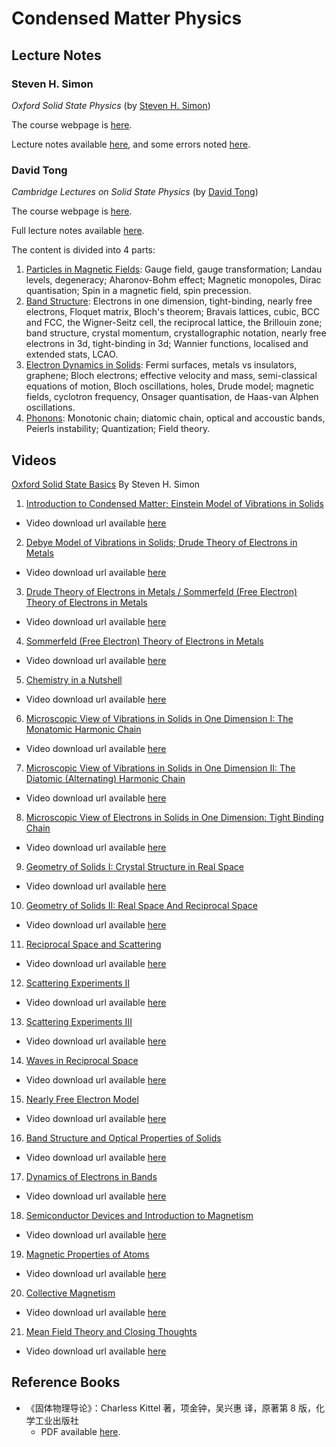 # Condensed Matter Physics

## Lecture Notes

### Steven H. Simon

*Oxford Solid State Physics* (by [Steven H. Simon](http://www-thphys.physics.ox.ac.uk/people/SteveSimon/))

The course webpage is [here](http://www-thphys.physics.ox.ac.uk/people/SteveSimon/condmat2015/condmat.html).

Lecture notes available [here](https://lleng-my.sharepoint.com/:b:/g/personal/leng_blleng_cn/ETMI-nkUIl9IkwKedioo4o4BvkZP9DgznuGhbEVfMutPmg?e=OZ0tEg), and some errors noted [here](http://www-thphys.physics.ox.ac.uk/people/SteveSimon/condmat2012/typos.html).

### David Tong

*Cambridge Lectures on Solid State Physics* (by [David Tong](http://www.damtp.cam.ac.uk/user/tong/))

The course webpage is [here](http://www.damtp.cam.ac.uk/user/tong/solidstate.html).

Full lecture notes available [here](https://lleng-my.sharepoint.com/:b:/g/personal/leng_blleng_cn/EUShgSV4V01Enld3fQy-q_sBwVkBD3apmm8Ur5HM9ZdZAw).

The content is divided into 4 parts:
1. [Particles in Magnetic Fields](https://lleng-my.sharepoint.com/:b:/g/personal/leng_blleng_cn/EaWGPdPy26BIqx8Ix_uyntcBKO7LX3mojR4DTI4UEWf_ug?e=ZJBf9B): Gauge field, gauge transformation; Landau levels, degeneracy; Aharonov-Bohm effect; Magnetic monopoles, Dirac quantisation; Spin in a magnetic field, spin precession.
2. [Band Structure](https://lleng-my.sharepoint.com/:b:/g/personal/leng_blleng_cn/Eb5y5piAZDRNpAamNducV3cBBbeA1a70ojRcZgMk2wrEWQ?e=rJ93sj): Electrons in one dimension, tight-binding, nearly free electrons, Floquet matrix, Bloch's theorem; Bravais lattices, cubic, BCC and FCC, the Wigner-Seitz cell, the reciprocal lattice, the Brillouin zone; band structure, crystal momentum, crystallographic notation, nearly free electrons in 3d, tight-binding in 3d; Wannier functions, localised and extended stats, LCAO.
3. [Electron Dynamics in Solids](https://lleng-my.sharepoint.com/:b:/g/personal/leng_blleng_cn/Ea1326ZnE8ZPhweqIRElvGIBZO_gjQEcbIoi7edqKOn2-Q?e=3Hrs8V): Fermi surfaces, metals vs insulators, graphene; Bloch electrons; effective velocity and mass, semi-classical equations of motion, Bloch oscillations, holes, Drude model; magnetic fields, cyclotron frequency, Onsager quantisation, de Haas-van Alphen oscillations.
4. [Phonons](https://lleng-my.sharepoint.com/:b:/g/personal/leng_blleng_cn/EbKUBc0D5khLuPg_-st3qkMBbeDpN0vZozhTBtVqUVg3IA?e=2cxUJa): Monotonic chain; diatomic chain, optical and accoustic bands, Peierls instability; Quantization; Field theory.

## Videos

[Oxford Solid State Basics](http://podcasts.ox.ac.uk/series/oxford-solid-state-basics) By Steven H. Simon

01. [Introduction to Condensed Matter; Einstein Model of Vibrations in Solids](http://podcasts.ox.ac.uk/01-introduction-condensed-matter-einstein-model-vibrations-solids)
  - Video download url available [here](http://media.podcasts.ox.ac.uk/physics/2014-steve-simon/2014-01-20_Steve_Simon_01.mp4)
02. [Debye Model of Vibrations in Solids; Drude Theory of Electrons in Metals](http://podcasts.ox.ac.uk/02-debye-model-vibrations-solids-drude-theory-electrons-metals)
  - Video download url available [here](http://media.podcasts.ox.ac.uk/physics/2014-steve-simon/2014-01-23_Steve_Simon_02.mp4)
03. [Drude Theory of Electrons in Metals / Sommerfeld (Free Electron) Theory of Electrons in Metals](http://podcasts.ox.ac.uk/03-drude-theory-electrons-metals-sommerfeld-free-electron-theory-electrons-metals)
  - Video download url available [here](http://media.podcasts.ox.ac.uk/physics/2014-steve-simon/2014-01-24_Steve_Simon_03.mp4)
04. [Sommerfeld (Free Electron) Theory of Electrons in Metals](http://podcasts.ox.ac.uk/04-sommerfeld-free-electron-theory-electrons-metals)
  - Video download url available [here](http://media.podcasts.ox.ac.uk/physics/2014-steve-simon/2014-01-27_Steve_Simon_04.mp4)
05. [Chemistry in a Nutshell](http://podcasts.ox.ac.uk/05-chemistry-nutshell)
  - Video download url available [here](http://media.podcasts.ox.ac.uk/physics/2014-steve-simon/2014-01-30_Steve_Simon_05.mp4)
06. [Microscopic View of Vibrations in Solids in One Dimension I: The Monatomic Harmonic Chain](http://podcasts.ox.ac.uk/06-microscopic-view-vibrations-solids-one-dimension-i-monatomic-harmonic-chain)
  - Video download url available [here](http://media.podcasts.ox.ac.uk/physics/2014-steve-simon/2014-01-31_Steve_Simon_06.mp4)
07. [Microscopic View of Vibrations in Solids in One Dimension II: The Diatomic (Alternating) Harmonic Chain](http://podcasts.ox.ac.uk/07-microscopic-view-vibrations-solids-one-dimension-ii-diatomic-alternating-harmonic-chain)
  - Video download url available [here](http://media.podcasts.ox.ac.uk/physics/2014-steve-simon/2014-02-03_Steve_Simon_07.mp4)
08. [Microscopic View of Electrons in Solids in One Dimension: Tight Binding Chain](http://podcasts.ox.ac.uk/08-microscopic-view-electrons-solids-one-dimension-tight-binding-chain)
  - Video download url available [here](http://media.podcasts.ox.ac.uk/physics/2014-steve-simon/2014-02-05_Steve_Simon_08.mp4)
09. [Geometry of Solids I: Crystal Structure in Real Space](http://podcasts.ox.ac.uk/09-geometry-solids-i-crystal-structure-real-space)
  - Video download url available [here](http://media.podcasts.ox.ac.uk/physics/2014-steve-simon/2014-02-06_Steve_Simon_09.mp4)
10. [Geometry of Solids II: Real Space And Reciprocal Space](http://podcasts.ox.ac.uk/10-geometry-solids-ii-real-space-and-reciprocal-space)
  - Video download url available [here](http://media.podcasts.ox.ac.uk/physics/2014-steve-simon/2014-02-07_Steve_Simon_10.mp4)
11. [Reciprocal Space and Scattering](http://podcasts.ox.ac.uk/11-reciprocal-space-and-scattering)
  - Video download url available [here](http://media.podcasts.ox.ac.uk/physics/2014-steve-simon/2014-02-10_Steve_Simon_11.mp4)
12. [Scattering Experiments II](http://podcasts.ox.ac.uk/12-scattering-experiments-ii)
  - Video download url available [here](http://media.podcasts.ox.ac.uk/physics/2014-steve-simon/2014-02-12_Steve_Simon_12.mp4)
13. [Scattering Experiments III](http://podcasts.ox.ac.uk/13-scattering-experiments-iii)
  - Video download url available [here](http://media.podcasts.ox.ac.uk/physics/2014-steve-simon/2014-02-13_Steve_Simon_13.mp4)
14. [Waves in Reciprocal Space](http://podcasts.ox.ac.uk/14-waves-reciprocal-space)
  - Video download url available [here](http://media.podcasts.ox.ac.uk/physics/2014-steve-simon/2014-02-14_Steve_Simon_14.mp4)
15. [Nearly Free Electron Model](http://podcasts.ox.ac.uk/15-nearly-free-electron-model)
  - Video download url available [here](http://media.podcasts.ox.ac.uk/physics/2014-steve-simon/2014-02-19_Steve_Simon_15.mp4)
16. [Band Structure and Optical Properties of Solids](http://podcasts.ox.ac.uk/16-band-structure-and-optical-properties-solids)
  - Video download url available [here](http://media.podcasts.ox.ac.uk/physics/2014-steve-simon/2014-02-20_Steve_Simon_16.mp4)
17. [Dynamics of Electrons in Bands](http://podcasts.ox.ac.uk/17-dynamics-electrons-bands)
  - Video download url available [here](http://media.podcasts.ox.ac.uk/physics/2014-steve-simon/2014-02-21_Steve_Simon_17.mp4)
18. [Semiconductor Devices and Introduction to Magnetism](http://podcasts.ox.ac.uk/18-semiconductor-devices-and-introduction-magnetism)
  - Video download url available [here](http://media.podcasts.ox.ac.uk/physics/2014-steve-simon/2014-02-26_Steve_Simon_18.mp4)
19. [Magnetic Properties of Atoms](http://podcasts.ox.ac.uk/19-magnetic-properties-atoms)
  - Video download url available [here](http://media.podcasts.ox.ac.uk/physics/2014-steve-simon/2014-02-27_Steve_Simon_19.mp4)
20. [Collective Magnetism](http://podcasts.ox.ac.uk/20-collective-magnetism)
  - Video download url available [here](http://media.podcasts.ox.ac.uk/physics/2014-steve-simon/2014-02-28_Steve_Simon_20.mp4)
21. [Mean Field Theory and Closing Thoughts](http://podcasts.ox.ac.uk/21-mean-field-theory-and-closing-thoughts)
  - Video download url available [here](http://media.podcasts.ox.ac.uk/physics/2014-steve-simon/2014-03-06_Steve_Simon_21.mp4)

## Reference Books

- 《固体物理导论》：Charless Kittel 著，项金钟，吴兴惠 译，原著第 8 版，化学工业出版社
  - PDF available [here](https://lleng-my.sharepoint.com/:b:/g/personal/leng_blleng_cn/ETLTimF1BX9Duy-TL9jZ5hMBLaPmPzEA5DOC6NbLteHnew).